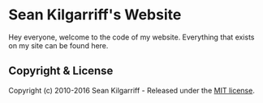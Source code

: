 # Sean Kilgarriff's Website

Hey everyone, welcome to the code of my website. Everything that exists on my site can be found here.


## Copyright & License

Copyright (c) 2010-2016 Sean Kilgarriff - Released under the [MIT license](/LICENSE.md).
